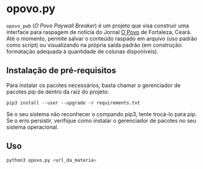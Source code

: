 # opovo.py

`opovo_pwb` (*O Povo Paywall Breaker*) é um projeto que visa construir uma interface para raspagem de notícia do Jornal [O Povo](https://www.opovo.com.br/) de Fortaleza, Ceará. Até o momento, permite salvar o conteúdo raspado em arquivo (uso padrão como script) ou visualizando na própria saída padrão (em construção: formatação adequada à quantidade de colunas disponíveis).

## Instalação de pré-requisitos

Para instalar os pacotes necessários, basta chamar o gerenciador de pacotes pip de dentro da raíz do projeto:

```
pip3 install --user --upgrade -r requirements.txt
```

Se o seu sistema não reconhecer o compando pip3, tente trocá-lo para pip. Se o erro persistir, verifique como instalar o gerenciador de pacotes no seu sistema operacional.

## Uso

```python
python3 opovo.py <url_da_materia>
```

